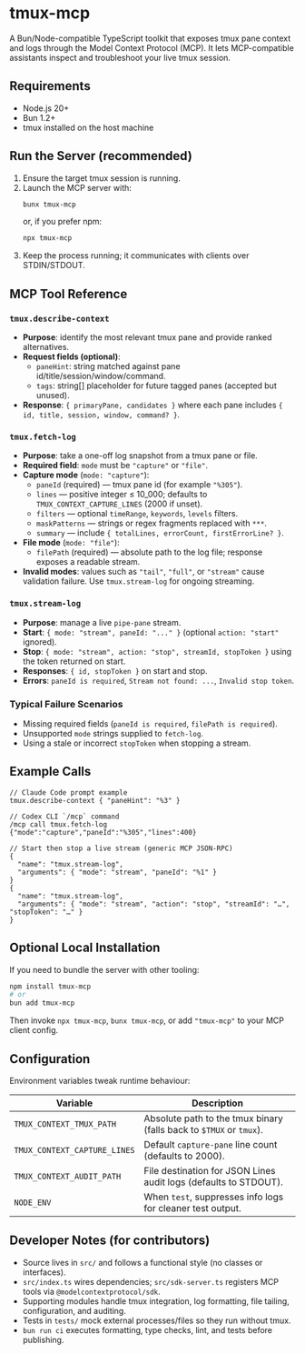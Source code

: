 # tmux-mcp

A Bun/Node-compatible TypeScript toolkit that exposes tmux pane context and logs through the Model Context Protocol (MCP). It lets MCP-compatible assistants inspect and troubleshoot your live tmux session.

## Requirements
- Node.js 20+
- Bun 1.2+
- tmux installed on the host machine

## Run the Server (recommended)
1. Ensure the target tmux session is running.
2. Launch the MCP server with:
   ```bash
   bunx tmux-mcp
   ```
   or, if you prefer npm:
   ```bash
   npx tmux-mcp
   ```
3. Keep the process running; it communicates with clients over STDIN/STDOUT.

## MCP Tool Reference

### `tmux.describe-context`
- **Purpose**: identify the most relevant tmux pane and provide ranked alternatives.
- **Request fields (optional)**:
  - `paneHint`: string matched against pane id/title/session/window/command.
  - `tags`: string[] placeholder for future tagged panes (accepted but unused).
- **Response**: `{ primaryPane, candidates }` where each pane includes `{ id, title, session, window, command? }`.

### `tmux.fetch-log`
- **Purpose**: take a one-off log snapshot from a tmux pane or file.
- **Required field**: `mode` must be `"capture"` or `"file"`.
- **Capture mode** (`mode: "capture"`):
  - `paneId` (required) — tmux pane id (for example `"%305"`).
  - `lines` — positive integer ≤ 10_000; defaults to `TMUX_CONTEXT_CAPTURE_LINES` (2000 if unset).
  - `filters` — optional `timeRange`, `keywords`, `levels` filters.
  - `maskPatterns` — strings or regex fragments replaced with `***`.
  - `summary` — include `{ totalLines, errorCount, firstErrorLine? }`.
- **File mode** (`mode: "file"`):
  - `filePath` (required) — absolute path to the log file; response exposes a readable stream.
- **Invalid modes**: values such as `"tail"`, `"full"`, or `"stream"` cause validation failure. Use `tmux.stream-log` for ongoing streaming.

### `tmux.stream-log`
- **Purpose**: manage a live `pipe-pane` stream.
- **Start**: `{ mode: "stream", paneId: "..." }` (optional `action: "start"` ignored).
- **Stop**: `{ mode: "stream", action: "stop", streamId, stopToken }` using the token returned on start.
- **Responses**: `{ id, stopToken }` on start and stop.
- **Errors**: `paneId is required`, `Stream not found: ...`, `Invalid stop token`.

### Typical Failure Scenarios
- Missing required fields (`paneId is required`, `filePath is required`).
- Unsupported `mode` strings supplied to `fetch-log`.
- Using a stale or incorrect `stopToken` when stopping a stream.

## Example Calls
```jsonc
// Claude Code prompt example
tmux.describe-context { "paneHint": "%3" }

// Codex CLI `/mcp` command
/mcp call tmux.fetch-log {"mode":"capture","paneId":"%305","lines":400}

// Start then stop a live stream (generic MCP JSON-RPC)
{
  "name": "tmux.stream-log",
  "arguments": { "mode": "stream", "paneId": "%1" }
}
{
  "name": "tmux.stream-log",
  "arguments": { "mode": "stream", "action": "stop", "streamId": "…", "stopToken": "…" }
}
```

## Optional Local Installation
If you need to bundle the server with other tooling:
```bash
npm install tmux-mcp
# or
bun add tmux-mcp
```
Then invoke `npx tmux-mcp`, `bunx tmux-mcp`, or add `"tmux-mcp"` to your MCP client config.

## Configuration
Environment variables tweak runtime behaviour:

| Variable | Description |
| --- | --- |
| `TMUX_CONTEXT_TMUX_PATH` | Absolute path to the tmux binary (falls back to `$TMUX` or `tmux`). |
| `TMUX_CONTEXT_CAPTURE_LINES` | Default `capture-pane` line count (defaults to 2000). |
| `TMUX_CONTEXT_AUDIT_PATH` | File destination for JSON Lines audit logs (defaults to STDOUT). |
| `NODE_ENV` | When `test`, suppresses info logs for cleaner test output. |

## Developer Notes (for contributors)
- Source lives in `src/` and follows a functional style (no classes or interfaces).
- `src/index.ts` wires dependencies; `src/sdk-server.ts` registers MCP tools via `@modelcontextprotocol/sdk`.
- Supporting modules handle tmux integration, log formatting, file tailing, configuration, and auditing.
- Tests in `tests/` mock external processes/files so they run without tmux.
- `bun run ci` executes formatting, type checks, lint, and tests before publishing.

